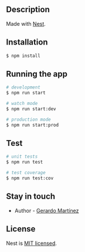 
## Description

Made with [Nest](https://github.com/nestjs/nest).

## Installation

```bash
$ npm install
```

## Running the app

```bash
# development
$ npm run start

# watch mode
$ npm run start:dev

# production mode
$ npm run start:prod
```

## Test

```bash
# unit tests
$ npm run test

# test coverage
$ npm run test:cov
```
## Stay in touch

- Author - [Gerardo Martínez](https://github.com/lunox94)

## License

Nest is [MIT licensed](LICENSE).
